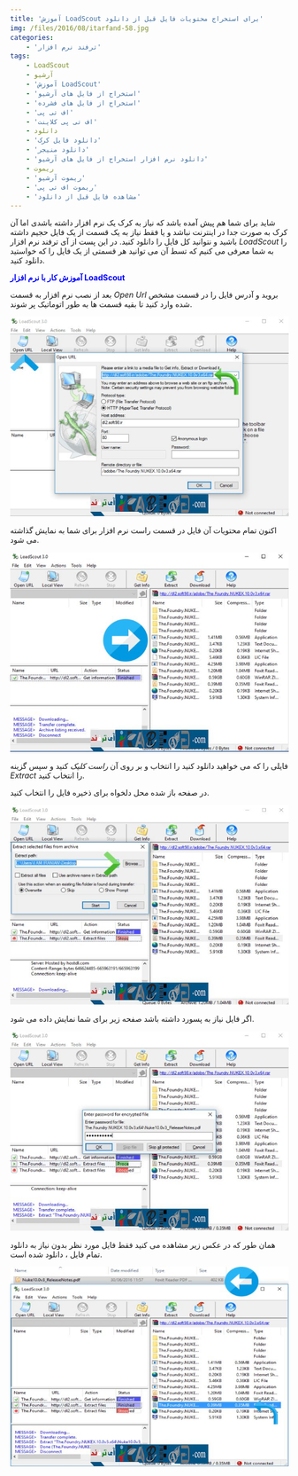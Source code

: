 ```yaml
---
title: 'آموزش LoadScout برای استخراج محتویات فایل قبل از دانلود'
img: /files/2016/08/itarfand-58.jpg
categories:
    - 'ترفند نرم افزار'
tags:
    - LoadScout
    - آرشیو
    - 'آموزش LoadScout'
    - 'استخراج از فایل های آرشیو'
    - 'استخراج از فایل های فشرده'
    - 'اف تی پی'
    - 'اف تی پی کلاینت'
    - دانلود
    - 'دانلود فایل کرک'
    - 'دانلود منیجر'
    - 'دانلود نرم افزار استخراج از فایل های آرشیو'
    - ریموت
    - 'ریموت آرشیو'
    - 'ریموت اف تی پی'
    - 'مشاهده فایل قبل از دانلود'
---
```


شاید برای شما هم پیش آمده باشد که نیاز به کرک یک نرم افزار داشته باشدی اما آن کرک به صورت جدا در اینترنت نباشد و یا فقط نیاز به یک قسمت از یک فایل حجیم داشته باشید و نتوانید کل فایل را دانلود کنید. در این پست از آی ترفند نرم افزار *LoadScout* را به شما معرفی می کنیم که تسط آن می توانید هر قسمتی از یک فایل را که خواستید دانلود کنید.

<span style="color: #0000ff;">**آموزش کار با نرم افزار LoadScout**</span>

بعد از نصب نرم افزار به قسمت *Open Url* بروید و آدرس فایل را در قسمت مشخص شده وارد کنید تا بقیه قسمت ها به طور اتوماتیک پر شوند.

![itarfand- (53](/files/2016/08/itarfand-53.jpg)  

اکنون تمام محتویات آن فایل در قسمت راست نرم افزار برای شما به نمایش گذاشته می شود.

![itarfand- (54)](/files/2016/08/itarfand-54.jpg)  

فایلی را که می خواهید دانلود کنید را انتخاب و بر روی آن *راست کلیک* کنید و سپس گزینه *Extract* را انتخاب کنید.

در صفحه باز شده محل دلخواه برای ذخیره فایل را انتخاب کنید.

![itarfand- (55)](/files/2016/08/itarfand-55.jpg)  

اگر فایل نیاز به پسورد داشته باشد صفحه زیر برای شما نمایش داده می شود.

![itarfand- (56)](/files/2016/08/itarfand-56.jpg)  

همان طور که در عکس زیر مشاهده می کنید فقط فایل مورد نظر بدون نیاز به دانلود تمام فایل ، دانلود شده است.

![itarfand- (57)](/files/2016/08/itarfand-57.jpg)  